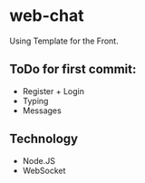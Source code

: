 # web-chat

Using Template for the Front.

## ToDo for first commit:

- Register + Login
- Typing
- Messages

## Technology

- Node.JS
- WebSocket
